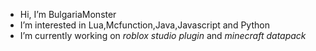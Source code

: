 -  Hi, I’m BulgariaMonster
-  I’m interested in Lua,Mcfunction,Java,Javascript and Python
-  I’m currently working on *roblox studio plugin* and *minecraft datapack*

<!---
BulgariaMonster-dev/BulgariaMonster-dev is a ✨ special ✨ repository because its `README.md` (this file) appears on your GitHub profile.
You can click the Preview link to take a look at your changes.
--->
